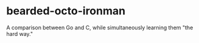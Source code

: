 bearded-octo-ironman
====================

A comparison between Go and C, while simultaneously learning them "the hard way."
